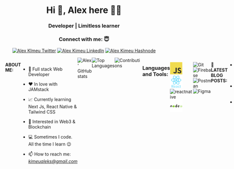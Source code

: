 <h1 align="center">Hi 👋, Alex  here 🙋‍♂️ </h1>

<h3 align="center">Developer | Limitless learner</h3>


<h3 align="center">Connect with me: 😇</h3>
<p align="center">
   <a href="https://twitter.com/alekskimeu" target="_blank"><img align="center" src="https://raw.githubusercontent.com/rahuldkjain/github-profile-readme-generator/master/src/images/icons/Social/twitter.svg" alt="Alex KImeu Twitter" height="30" width="40" /></a>
   <a href="https://www.linkedin.com/in/alexkimeu/" target="_blank"><img align="center" src="https://raw.githubusercontent.com/rahuldkjain/github-profile-readme-generator/master/src/images/icons/Social/linked-in-alt.svg" alt="Alex Kimeu LinkedIn" height="30" width="40" /></a>
   <a href="https://hashnode.com/@alexkimeu" target="_blank"><img align="center" src="https://raw.githubusercontent.com/rahuldkjain/github-profile-readme-generator/master/src/images/icons/Social/hashnode.svg" alt="Alex Kimeu Hashnode" height="30" width="40" /></a>
</p>

<div style="display: flex">
   
**ABOUT ME:**

- 💼 Full stack Web Developer

- ❤️ In love with JAMstack

- 📈 Currently learning Next Js, React Native & Tailwind CSS

- 🚀 Interested in Web3 & Blockchain

- 💻 Sometimes I code. All the time I learn 😉

- 📫 How to reach me: *kimeualeks@gmail.com*

<img align="left" width="410" src="https://github-readme-stats.vercel.app/api?username=alekskimeu&show_icons=true&theme=radical&count_private=true" alt="Alex' GitHub stats"/>
 <img align="center" src="https://github-readme-stats.vercel.app/api/top-langs/?username=alekskimeu&theme=radical" alt="Top Languages" width="410"/>
 <img align="right" src="https://github-readme-streak-stats.herokuapp.com/?user=alekskimeu&theme=radical" alt="Contributions" width="410"/>

   
<h3 align="left">Languages and Tools:</h3>
   <p align="left"> 
      <img src="https://raw.githubusercontent.com/devicons/devicon/master/icons/python/python-original.svg" alt="python" width="40" height="40"/>
      <img src="https://raw.githubusercontent.com/devicons/devicon/master/icons/django/django-original.svg" alt="django" width="40" height="40"/> 
      <img src="https://raw.githubusercontent.com/devicons/devicon/master/icons/php/php-original.svg" alt="php" width="40" height="40"/>
      <img width="40" height="40" src="https://raw.githubusercontent.com/github/explore/56a826d05cf762b2b40ecbe7d492a839b04f3fbf/topics/laravel/laravel.png"> 
   </p>

   <p align="left">
      <img src="https://raw.githubusercontent.com/devicons/devicon/master/icons/javascript/javascript-original.svg" alt="JavaScript" width="40" height="40"/>
      <img src="https://raw.githubusercontent.com/devicons/devicon/master/icons/react/react-original-wordmark.svg" alt="React" width="40" height="40"/>
      <img src="https://reactnative.dev/img/header_logo.svg" alt="reactnative" width="40" height="40"/> </a>
      <img src="https://raw.githubusercontent.com/devicons/devicon/master/icons/nodejs/nodejs-original-wordmark.svg" alt="Node Js" width="40" height="40"/>
   </p>

   <p align="left">
      <img src="https://raw.githubusercontent.com/devicons/devicon/master/icons/express/express-original-wordmark.svg" alt="Express" width="40" height="40"/>
      <img width="40" height="40" src="https://raw.githubusercontent.com/github/explore/80688e429a7d4ef2fca1e82340fe8e3517d3494d/topics/python/python.png" alt="Python"> 
      <img src="https://raw.githubusercontent.com/devicons/devicon/master/icons/mongodb/mongodb-original-wordmark.svg" alt="MongoDB" width="40" height="40"/>
      <img src="https://raw.githubusercontent.com/devicons/devicon/master/icons/mysql/mysql-original-wordmark.svg" alt="MySQL" width="40" height="40"/>
   </p>

   <p align="left">
      <img src="https://www.vectorlogo.zone/logos/git-scm/git-scm-icon.svg" alt="Git" width="40" height="40"/> 
      <img src="https://www.vectorlogo.zone/logos/firebase/firebase-icon.svg" alt="Firebase" width="40" height="40"/>
      <img src="https://www.vectorlogo.zone/logos/getpostman/getpostman-icon.svg" alt="Postman" width="40" height="40"/>
      <img src="https://www.vectorlogo.zone/logos/figma/figma-icon.svg" alt="Figma" width="40" height="40"/> </a> 
   </p>


**📖 LATEST BLOG POSTS:**

<!-- HASHNODE:START -->
- [Youtube Channels To Learn Programming](https://byte.hashnode.dev/youtube-channels-to-learn-programming)
- [My Experience With FreeCodeCamp](https://byte.hashnode.dev/my-experience-with-freecodecamp)
- [JavaScript Array Methods](https://byte.hashnode.dev/javascript-array-methods)
<!-- HASHNODE:END -->

**💻 Codewars:**

<a href="https://www.codewars.com/users/alexkimeu/" target="_blank">
   <img src="https://www.codewars.com/users/alexkimeu/badges/large?logo=false" alt="Codewars Badge" />
</a>





